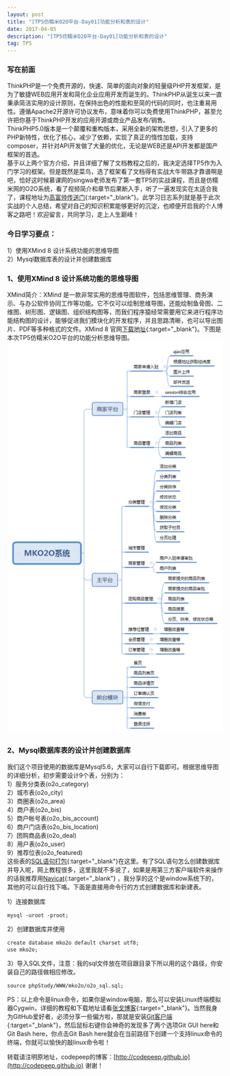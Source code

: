 ```yaml
---
layout: post
title: "[TP5仿糯米O2O平台-Day01]功能分析和表的设计"
date: 2017-04-05 
description: "[TP5仿糯米O2O平台-Day01]功能分析和表的设计"
tag: TP5
---   
```

 
### 写在前面  
ThinkPHP是一个免费开源的，快速、简单的面向对象的轻量级PHP开发框架，是为了敏捷WEB应用开发和简化企业应用开发而诞生的。ThinkPHP从诞生以来一直秉承简洁实用的设计原则，在保持出色的性能和至简的代码的同时，也注重易用性。遵循Apache2开源许可协议发布，意味着你可以免费使用ThinkPHP，甚至允许把你基于ThinkPHP开发的应用开源或商业产品发布/销售。  
ThinkPHP5.0版本是一个颠覆和重构版本，采用全新的架构思想，引入了更多的PHP新特性，优化了核心，减少了依赖，实现了真正的惰性加载，支持composer，并针对API开发做了大量的优化，无论是WEB还是API开发都是国产框架的首选。  
基于以上两个官方介绍，并且详细了解了文档教程之后的，我决定选择TP5作为入门学习的框架。但是既然是菜鸟，选了框架看了文档得有实战大牛带路才靠谱啊是吧，恰好这时候慕课网的singwa老师发布了第一套TP5的实战课程，而且是仿糯米网的O2O系统，看了视频简介和章节后果断入手，听了一遍发现实在太适合我了，课程地址为[高富帅传送门](http://coding.imooc.com/learn/list/85.html){:target="_blank"}。此学习日志系列就是基于此次实战的个人总结，希望对自己的知识积累能够更好的沉淀，也顺便开启我的个人博客之路吧！欢迎留言，共同学习，走上人生巅峰！

### 今日学习要点：  
1）使用XMind 8 设计系统功能的思维导图  
2）Mysql数据库表的设计并创建数据库       

### 1、使用XMind 8 设计系统功能的思维导图  
XMind简介：XMind 是一款非常实用的思维导图软件，包括思维管理、商务演示、与办公软件协同工作等功能。它不仅可以绘制思维导图，还能绘制鱼骨图、二维图、树形图、逻辑图、组织结构图等，而我们程序猿经常需要用它来进行程序功能结构图的设计，能够促进我们模块化的开发程序，并且思路清晰，也可以导出图片、PDF等多种格式的文件。XMind 8 官网[下载地址](http://www.xmindchina.net/xiazai.html){:target="_blank"}。下图是本次TP5仿糯米O2O平台的功能分析思维导图。  
![MKO2O系统思维导图](/images/posts/2017-04-05/mko2o.png)  

### 2、Mysql数据库表的设计并创建数据库    
我们这个项目使用的数据库是Mysql5.6，大家可以自行下载即可。根据思维导图的详细分析，初步需要设计9个表，分别为：  
1）服务分类表(o2o_category)  
2）城市表(o2o_city)  
3）商圈表(o2o_area)  
4）商户表(o2o_bis)  
5）商户帐号表(o2o_bis_account)  
6）商户门店表(o2o_bis_location)  
7）团购商品表(o2o_deal)  
8）用户表(o2o_user)  
9）推荐位表(o2o_featured)  
这些表的[SQL语句打包](http://pan.baidu.com/s/1kVdWCeF){:target="_blank"}在这里。有了SQL语句怎么创建数据库并导入呢，网上教程很多，这里我就不多说了，如果是用第三方客户端软件来操作的话我推荐用[Navicat](http://pan.baidu.com/s/1gfii44z){:target="_blank"} ，我分享的这个是window系统下的，其他的可以自行找下咯。下面是直接用命令行的方式创建数据库和新建表。  
	
1）连接数据库
    
    mysql -uroot -proot;

2）创建数据库并使用
    
    create database mko2o default charset utf8;
    use mko2o;

3）导入SQL文件，注意：我的sql文件放在项目跟目录下所以用的这个路径，你安装自己的路径做相应修改。

    source phpStudy/WWW/mko2o/o2o_sql.sql;  

PS：以上命令是linux命令，如果你是window电脑，那么可以安装Linux终端模拟器Cygwin，详细的教程和下载地址请看[张戈博客](https://zhangge.net/1618.html){:target="_blank"}。当然我身为GitHub爱好者，必须分享一些偏方啦，那就是安装[Git客户端](http://pan.baidu.com/s/1c25VkKK){:target="_blank"}，然后鼠标右键你会神奇的发现多了两个选项Git GUI here和Git Bash here，你点击Git Bash here就会在当前路径下创建一个支持linux命令的终端，你就可以愉快的敲linux命令啦！

转载请注明原地址，codepeep的博客：[http://codepeep.github.io](http://codepeep.github.io) 谢谢！
